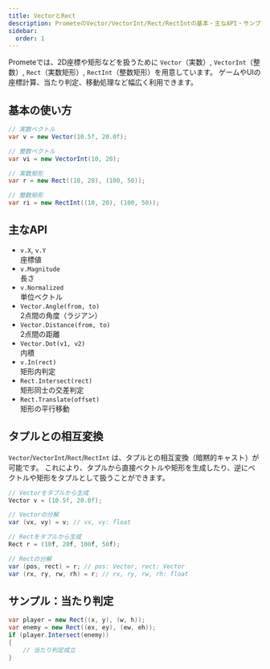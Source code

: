 ```yaml
---
title: VectorとRect
description: PrometeのVector/VectorInt/Rect/RectIntの基本・主なAPI・サンプル・注意点を解説します。
sidebar:
  order: 1
---
```


Prometeでは、2D座標や矩形などを扱うために `Vector`（実数）, `VectorInt`（整数）, `Rect`（実数矩形）, `RectInt`（整数矩形）を用意しています。
ゲームやUIの座標計算、当たり判定、移動処理など幅広く利用できます。

## 基本の使い方

```csharp
// 実数ベクトル
var v = new Vector(10.5f, 20.0f);

// 整数ベクトル
var vi = new VectorInt(10, 20);

// 実数矩形
var r = new Rect((10, 20), (100, 50));

// 整数矩形
var ri = new RectInt((10, 20), (100, 50));
```

## 主なAPI

- `v.X`, `v.Y`<br/>座標値
- `v.Magnitude`<br/>長さ
- `v.Normalized`<br/>単位ベクトル
- `Vector.Angle(from, to)`<br/>2点間の角度（ラジアン）
- `Vector.Distance(from, to)`<br/>2点間の距離
- `Vector.Dot(v1, v2)`<br/>内積
- `v.In(rect)`<br/>矩形内判定
- `Rect.Intersect(rect)`<br/>矩形同士の交差判定
- `Rect.Translate(offset)`<br/>矩形の平行移動

## タプルとの相互変換

`Vector`/`VectorInt`/`Rect`/`RectInt` は、タプルとの相互変換（暗黙的キャスト）が可能です。
これにより、タプルから直接ベクトルや矩形を生成したり、逆にベクトルや矩形をタプルとして扱うことができます。

```csharp
// Vectorをタプルから生成
Vector v = (10.5f, 20.0f);

// Vectorの分解
var (vx, vy) = v; // vx, vy: float

// Rectをタプルから生成
Rect r = (10f, 20f, 100f, 50f);

// Rectの分解
var (pos, rect) = r; // pos: Vector, rect: Vector
var (rx, ry, rw, rh) = r; // rx, ry, rw, rh: float
```

## サンプル：当たり判定

```csharp
var player = new Rect((x, y), (w, h));
var enemy = new Rect((ex, ey), (ew, eh));
if (player.Intersect(enemy))
{
    // 当たり判定成立
}
```

